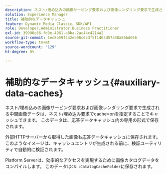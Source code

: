 ```yaml
---
description: ネスト/埋め込みの画像サービング要求および画像レンダリング要求で生成される中間画像データは、ネスト/埋め込み要求でcache=onを指定することでキャッシュできます。 このデータは、応答データキャッシュ内の専用の形式で保存されます。
solution: Experience Manager
title: 補助的なデータキャッシュ
feature: Dynamic Media Classic、SDK/API
role: Developer,Administrator,Business Practitioner
exl-id: 39906c86-fd9e-4961-a8ba-2ac44c4214a2
source-git-commit: 1ec8b59f442eb96c6c3f5f1405d57a38a86bd056
workflow-type: tm+mt
source-wordcount: '129'
ht-degree: 0%

---
```


# 補助的なデータキャッシュ{#auxiliary-data-caches}

ネスト/埋め込みの画像サービング要求および画像レンダリング要求で生成される中間画像データは、ネスト/埋め込み要求でcache=onを指定することでキャッシュできます。 このデータは、応答データキャッシュ内の専用の形式で保存されます。

外部HTTPサーバーから取得した画像も応答データキャッシュに保存されます。 このようなイメージは、キャッシュエントリが生成される前に、検証ユーティリティで自動的に検証されます。

Platform Serverは、効率的なアクセスを実現するために画像カタログデータをコンパイルします。 このデータは`CS::CatalogCacheFolder`に保存されます。
